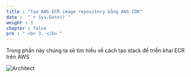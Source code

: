 ```yaml
---
title : "Tạo AWS ECR image repository bằng AWS CDK"
date :  "`r Sys.Date()`" 
weight : 3
chapter : false
pre : " <b> 3. </b> "
---
```


Trong phần này chúng ta sẽ tìm hiểu về cách tạo stack để triển khai ECR trên AWS

![Architect](/images/3/test.png?featherlight=false&width=80pc)